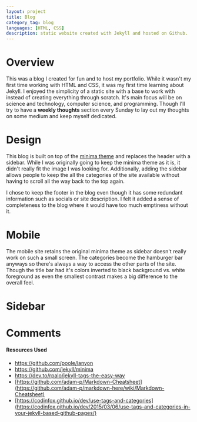 ```yaml
---
layout: project
title: Blog
category_tag: blog
languages: [HTML, CSS]
description: static website created with Jekyll and hosted on Github.
---
```

**Overview**
====
This was a blog I created for fun and to host my portfolio.
While it wasn't my first time working with HTML and CSS, it was my first time learning about Jekyll.
I enjoyed the simplicity of a static site with a base to work with instead of creating everything through scratch.
It's main focus will be on science and technology, computer science, and programming.
Though I'll try to have a **weekly thoughts** section every Sunday to lay out my thoughts on some medium and keep myself dedicated.

**Design**
===
This blog is built on top of the [minima theme](https://github.com/jekyll/minima) and replaces the header with a sidebar.
While I was originally going to keep the minima theme as it is, it didn't really fit the image I was looking for.
Additionally, adding the sidebar allows people to keep the all the categories of the site available without having to scroll all the way back to the top again.

I chose to keep the footer in the blog even though it has some redundant information such as socials or site description.
I felt it added a sense of completeness to the blog where it would have too much emptiness without it.

**Mobile**
===
The mobile site retains the original minima theme as sidebar doesn't really work on such a small screen.
The categories become the hamburger bar anyways so there's always a way to access the other parts of the site.
Though the title bar had it's colors inverted to black background vs. white foreground as even the smallest contrast makes a big difference to the overall feel.

**Sidebar**
===


**Comments**
===


#### **Resources Used**
- <https://github.com/poole/lanyon>
- <https://github.com/jekyll/minima>
- <https://dev.to/rpalo/jekyll-tags-the-easy-way>
- [https://github.com/adam-p/Markdown-Cheatsheet](https://github.com/adam-p/markdown-here/wiki/Markdown-Cheatsheet)
- [https://codinfox.github.io/dev/use-tags-and-categories](https://codinfox.github.io/dev/2015/03/06/use-tags-and-categories-in-your-jekyll-based-github-pages/)

